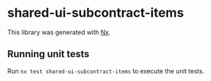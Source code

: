 # shared-ui-subcontract-items

This library was generated with [Nx](https://nx.dev).

## Running unit tests

Run `nx test shared-ui-subcontract-items` to execute the unit tests.
